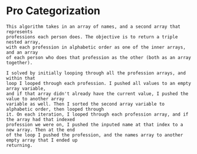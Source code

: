 # Pro Categorization
	This algorithm takes in an array of names, and a second array that represents
	professions each person does. The objective is to return a triple nested array,
	with each profession in alphabetic order as one of the inner arrays, and an array
	of each person who does that profession as the other (both as an array together).

	I solved by initially looping through all the profession arrays, and within that
	loop I looped through each profession. I pushed all values to an empty array variable, 
	and if that array didn't already have the current value, I pushed the value to another array
	variable as well. Then I sorted the second array variable to alphabetic order, then looped through
	it. On each iteration, I looped through each profession array, and if the array had that indexed
	profession we were on, I pushed the inputed name at that index to a new array. Then at the end
	of the loop I pushed the profession, and the names array to another empty array that I ended up 
	returning. 
